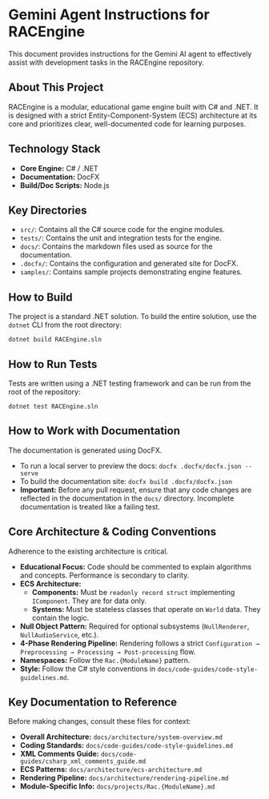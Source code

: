 # Gemini Agent Instructions for RACEngine

This document provides instructions for the Gemini AI agent to effectively assist with development tasks in the RACEngine repository.

## About This Project

RACEngine is a modular, educational game engine built with C# and .NET. It is designed with a strict Entity-Component-System (ECS) architecture at its core and prioritizes clear, well-documented code for learning purposes.

## Technology Stack

- **Core Engine:** C# / .NET
- **Documentation:** DocFX
- **Build/Doc Scripts:** Node.js

## Key Directories

- `src/`: Contains all the C# source code for the engine modules.
- `tests/`: Contains the unit and integration tests for the engine.
- `docs/`: Contains the markdown files used as source for the documentation.
- `.docfx/`: Contains the configuration and generated site for DocFX.
- `samples/`: Contains sample projects demonstrating engine features.

## How to Build

The project is a standard .NET solution. To build the entire solution, use the `dotnet` CLI from the root directory:

```shell
dotnet build RACEngine.sln
```

## How to Run Tests

Tests are written using a .NET testing framework and can be run from the root of the repository:

```shell
dotnet test RACEngine.sln
```

## How to Work with Documentation

The documentation is generated using DocFX.

- To run a local server to preview the docs: `docfx .docfx/docfx.json --serve`
- To build the documentation site: `docfx build .docfx/docfx.json`
- **Important:** Before any pull request, ensure that any code changes are reflected in the documentation in the `docs/` directory. Incomplete documentation is treated like a failing test.

## Core Architecture & Coding Conventions

Adherence to the existing architecture is critical.

- **Educational Focus:** Code should be commented to explain algorithms and concepts. Performance is secondary to clarity.
- **ECS Architecture:**
    - **Components:** Must be `readonly record struct` implementing `IComponent`. They are for data only.
    - **Systems:** Must be stateless classes that operate on `World` data. They contain the logic.
- **Null Object Pattern:** Required for optional subsystems (`NullRenderer`, `NullAudioService`, etc.).
- **4-Phase Rendering Pipeline:** Rendering follows a strict `Configuration → Preprocessing → Processing → Post-processing` flow.
- **Namespaces:** Follow the `Rac.{ModuleName}` pattern.
- **Style:** Follow the C# style conventions in `docs/code-guides/code-style-guidelines.md`.

## Key Documentation to Reference

Before making changes, consult these files for context:

- **Overall Architecture:** `docs/architecture/system-overview.md`
- **Coding Standards:** `docs/code-guides/code-style-guidelines.md`
- **XML Comments Guide:** `docs/code-guides/csharp_xml_comments_guide.md`
- **ECS Patterns:** `docs/architecture/ecs-architecture.md`
- **Rendering Pipeline:** `docs/architecture/rendering-pipeline.md`
- **Module-Specific Info:** `docs/projects/Rac.{ModuleName}.md`
